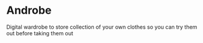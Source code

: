 # Androbe
Digital wardrobe to store collection of your own clothes so you can try them out before taking them out
